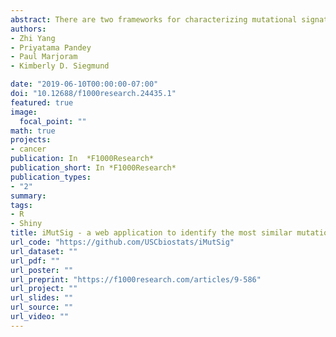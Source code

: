 ```yaml
---
abstract: There are two frameworks for characterizing mutational signatures which are commonly used to describe the nucleotide patterns that arise from mutational processes. Estimated mutational signatures from fitting these two methods in human cancer can be found online, in the Catalogue Of Somatic Mutations In Cancer (COSMIC) website or a GitHub repository. The two frameworks make differing assumptions regarding independence of base pairs and for that reason may produce different results. Consequently, there is a need to compare and contrast the results of the two methods, but no such tool currently exists. In this paper, we provide a simple and intuitive interface that allows such comparisons to be easily performed. When using our software, the user may download published mutational signatures of either type. Mutational signatures from the pmsignature data source are expanded to probabilistic vectors of 96-possible mutation types, the same model specification used by COSMIC, and then compared to COSMIC signatures. Cosine similarity measures the extent of signature similarity. iMutSig provides a simple and user-friendly web application allowing researchers to compare signatures from COSMIC to those from pmsignature, and vice versa. Furthermore, iMutSig allows users to input a self-defined mutational signature and examine its similarity to published signatures from both data sources. 
authors:
- Zhi Yang
- Priyatama Pandey
- Paul Marjoram
- Kimberly D. Siegmund

date: "2019-06-10T00:00:00-07:00"
doi: "10.12688/f1000research.24435.1"
featured: true
image:
  focal_point: ""
math: true
projects:
- cancer
publication: In  *F1000Research*
publication_short: In *F1000Research*
publication_types:
- "2"
summary:  
tags: 
- R
- Shiny
title: iMutSig - a web application to identify the most similar mutational signature using shiny
url_code: "https://github.com/USCbiostats/iMutSig"
url_dataset: ""
url_pdf: ""
url_poster: ""
url_preprint: "https://f1000research.com/articles/9-586"
url_project: ""
url_slides: ""
url_source: ""
url_video: ""
---
```


